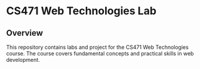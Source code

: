 # CS471 Web Technologies Lab

## Overview
This repository contains labs and project for the CS471 Web Technologies course. The course covers fundamental concepts and practical skills in web development.
